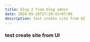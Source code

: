 ```yaml
---
title: blog 2 from blog admin
date: 2024-05-16T17:29:41+07:00
description: test create site from UI
---
```

### test create site from UI




